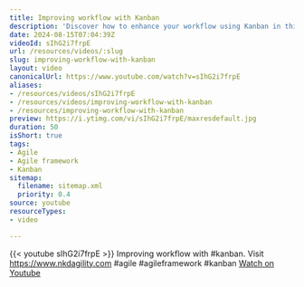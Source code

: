 ```yaml
---
title: Improving workflow with Kanban
description: 'Discover how to enhance your workflow using Kanban in this insightful video. Streamline your processes and boost productivity! #agile #kanban'
date: 2024-08-15T07:04:39Z
videoId: sIhG2i7frpE
url: /resources/videos/:slug
slug: improving-workflow-with-kanban
layout: video
canonicalUrl: https://www.youtube.com/watch?v=sIhG2i7frpE
aliases:
- /resources/videos/sIhG2i7frpE
- /resources/videos/improving-workflow-with-kanban
- /resources/improving-workflow-with-kanban
preview: https://i.ytimg.com/vi/sIhG2i7frpE/maxresdefault.jpg
duration: 50
isShort: true
tags:
- Agile
- Agile framework
- Kanban
sitemap:
  filename: sitemap.xml
  priority: 0.4
source: youtube
resourceTypes:
- video

---
```

{{< youtube sIhG2i7frpE >}} 
 Improving workflow with #kanban. Visit https://www.nkdagility.com #agile #agileframework #kanban 
 [Watch on Youtube](https://www.youtube.com/watch?v=sIhG2i7frpE)
